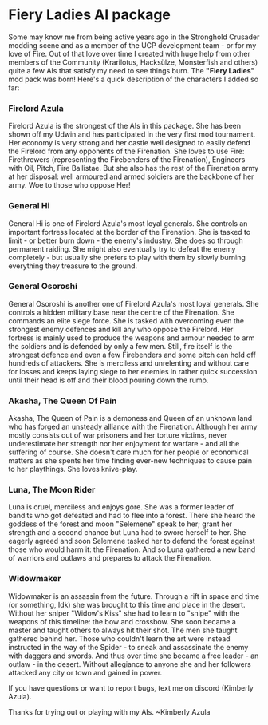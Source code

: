 # Fiery Ladies AI package

Some may know me from being active years ago in the Stronghold Crusader modding scene and as a member of the UCP development team - or for my love of Fire.
Out of that love over time I created with huge help from other members of the Community (Krarilotus, Hacksülze, Monsterfish and others) quite a few AIs that satisfy my need to see things burn. The **"Fiery Ladies"** mod pack was born!
Here's a quick description of the characters I added so far:

### Firelord Azula
Firelord Azula is the strongest of the AIs in this package. She has been shown off my Udwin and has participated in the very first mod tournament. Her economy is very strong and her castle well designed to easily defend the Firelord from any opponents of the Firenation. She loves to use Fire: Firethrowers (representing the Firebenders of the Firenation), Engineers with Oil, Pitch, Fire Ballistae. But she also has the rest of the Firenation army at her disposal: well armoured and armed soldiers are the backbone of her army. Woe to those who oppose Her!

### General Hi
General Hi is one of Firelord Azula's most loyal generals. She controls an important fortress located at the border of the Firenation. She is tasked to limit - or better burn down - the enemy's industry. She does so through permanent raiding. She might also eventually try to defeat the enemy completely - but usually she prefers to play with them by slowly burning everything they treasure to the ground.

### General Osoroshi
General Osoroshi is another one of Firelord Azula's most loyal generals. She controls a hidden military base near the centre of the Firenation. She commands an elite siege force. She is tasked with overcoming even the strongest enemy defences and kill any who oppose the Firelord. Her fortress is mainly used to produce the weapons and armour needed to arm the soldiers and is defended by only a few men. Still, fire itself is the strongest defence and even a few Firebenders and some pitch can hold off hundreds of attackers. She is merciless and unrelenting and without care for losses and keeps laying siege to her enemies in rather quick succession until their head is off and their blood pouring down the rump.

### Akasha, The Queen Of Pain
Akasha, The Queen of Pain is a demoness and Queen of an unknown land who has forged an unsteady alliance with the Firenation. Although her army mostly consists out of war prisoners and her torture victims, never underestimate her strength nor her enjoyment for warfare - and all the suffering of course. She doesn't care much for her people or economical matters as she spents her time finding ever-new techniques to cause pain to her playthings. She loves knive-play.

### Luna, The Moon Rider
Luna is cruel, merciless and enjoys gore. She was a former leader of bandits who got defeated and had to flee into a forest. There she heard the goddess of the forest and moon "Selemene" speak to her; grant her strength and a second chance but Luna had to swore herself to her. She eagerly agreed and soon Selemene tasked her to defend the forest against those who would harm it: the Firenation. And so Luna gathered a new band of warriors and outlaws and prepares to attack the Firenation.

### Widowmaker
Widowmaker is an assassin from the future. Through a rift in space and time (or something, Idk) she was brought to this time and place in the desert. Without her sniper "Widow's Kiss" she had to learn to "snipe" with the weapons of this timeline: the bow and crossbow. She soon became a master and taught others to always hit their shot. The men she taught gathered behind her. Those who couldn't learn the art were instead instructed in the way of the Spider - to sneak and assassinate the enemy with daggers and swords. And thus over time she became a free leader - an outlaw - in the desert. Without allegiance to anyone she and her followers attacked any city or town and gained in power.
  
  
  
  
If you have questions or want to report bugs, text me on discord (Kimberly Azula).


Thanks for trying out or playing with my AIs.
~Kimberly Azula